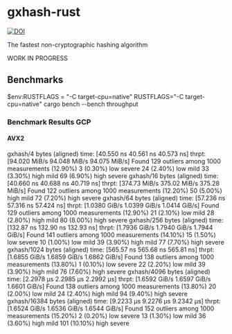 # gxhash-rust
[![DOI](https://zenodo.org/badge/690754256.svg)](https://zenodo.org/badge/latestdoi/690754256)

The fastest non-cryptographic hashing algorithm

WORK IN PROGRESS

## Benchmarks
$env:RUSTFLAGS = "-C target-cpu=native"
RUSTFLAGS="-C target-cpu=native"
cargo bench --bench throughput

### Benchmark Results GCP

#### AVX2

gxhash/4 bytes (aligned)
                        time:   [40.550 ns 40.561 ns 40.573 ns]
                        thrpt:  [94.020 MiB/s 94.048 MiB/s 94.075 MiB/s]
Found 129 outliers among 1000 measurements (12.90%)
  3 (0.30%) low severe
  24 (2.40%) low mild
  33 (3.30%) high mild
  69 (6.90%) high severe
gxhash/16 bytes (aligned)
                        time:   [40.660 ns 40.688 ns 40.719 ns]
                        thrpt:  [374.73 MiB/s 375.02 MiB/s 375.28 MiB/s]
Found 122 outliers among 1000 measurements (12.20%)
  50 (5.00%) high mild
  72 (7.20%) high severe
gxhash/64 bytes (aligned)
                        time:   [57.236 ns 57.316 ns 57.424 ns]
                        thrpt:  [1.0380 GiB/s 1.0399 GiB/s 1.0414 GiB/s]
Found 129 outliers among 1000 measurements (12.90%)
  21 (2.10%) low mild
  28 (2.80%) high mild
  80 (8.00%) high severe
gxhash/256 bytes (aligned)
                        time:   [132.87 ns 132.90 ns 132.93 ns]
                        thrpt:  [1.7936 GiB/s 1.7940 GiB/s 1.7944 GiB/s]
Found 141 outliers among 1000 measurements (14.10%)
  15 (1.50%) low severe
  10 (1.00%) low mild
  39 (3.90%) high mild
  77 (7.70%) high severe
gxhash/1024 bytes (aligned)
                        time:   [565.57 ns 565.68 ns 565.81 ns]
                        thrpt:  [1.6855 GiB/s 1.6859 GiB/s 1.6862 GiB/s]
Found 138 outliers among 1000 measurements (13.80%)
  1 (0.10%) low severe
  22 (2.20%) low mild
  39 (3.90%) high mild
  76 (7.60%) high severe
gxhash/4096 bytes (aligned)
                        time:   [2.2978 µs 2.2985 µs 2.2992 µs]
                        thrpt:  [1.6592 GiB/s 1.6597 GiB/s 1.6601 GiB/s]
Found 138 outliers among 1000 measurements (13.80%)
  20 (2.00%) low mild
  24 (2.40%) high mild
  94 (9.40%) high severe
gxhash/16384 bytes (aligned)
                        time:   [9.2233 µs 9.2276 µs 9.2342 µs]
                        thrpt:  [1.6524 GiB/s 1.6536 GiB/s 1.6544 GiB/s]
Found 152 outliers among 1000 measurements (15.20%)
  2 (0.20%) low severe
  13 (1.30%) low mild
  36 (3.60%) high mild
  101 (10.10%) high severe